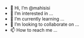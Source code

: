 - 👋 Hi, I’m @mahisisi
- 👀 I’m interested in ...
- 🌱 I’m currently learning ...
- 💞️ I’m looking to collaborate on ...
- 📫 How to reach me ...

<!---
mahisisi/mahisisi is a ✨ special ✨ repository because its `README.md` (this file) appears on your GitHub profile.
You can click the Preview link to take a look at your changes.
--->

